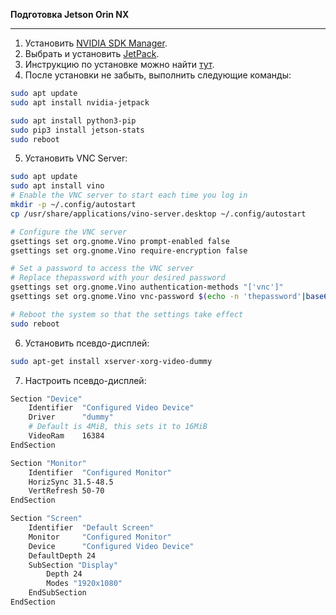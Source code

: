 **Подготовка Jetson Orin NX**  

---
1. Установить [NVIDIA SDK Manager](https://developer.nvidia.com/sdk-manager).
2. Выбрать и установить [JetPack](https://developer.nvidia.com/embedded/jetpack).
3. Инструкцию по установке можно найти [тут](https://www.waveshare.com/wiki/JETSON-ORIN-NX-16G-DEV-KIT#JETSON-ORIN-IO-BASE_User_Guide).
4. После установки не забыть, выполнить следующие команды:
```bash
sudo apt update
sudo apt install nvidia-jetpack

sudo apt install python3-pip
sudo pip3 install jetson-stats
sudo reboot
```
5. Установить VNC Server:
```bash
sudo apt update
sudo apt install vino
# Enable the VNC server to start each time you log in
mkdir -p ~/.config/autostart
cp /usr/share/applications/vino-server.desktop ~/.config/autostart

# Configure the VNC server
gsettings set org.gnome.Vino prompt-enabled false
gsettings set org.gnome.Vino require-encryption false

# Set a password to access the VNC server
# Replace thepassword with your desired password
gsettings set org.gnome.Vino authentication-methods "['vnc']"
gsettings set org.gnome.Vino vnc-password $(echo -n 'thepassword'|base64)

# Reboot the system so that the settings take effect
sudo reboot
```
6. Установить псевдо-дисплей: 
```bash
sudo apt-get install xserver-xorg-video-dummy
```
7. Настроить псевдо-дисплей:
```bash
Section "Device"
    Identifier  "Configured Video Device"
    Driver      "dummy"
    # Default is 4MiB, this sets it to 16MiB
    VideoRam    16384
EndSection

Section "Monitor"
    Identifier  "Configured Monitor"
    HorizSync 31.5-48.5
    VertRefresh 50-70
EndSection

Section "Screen"
    Identifier  "Default Screen"
    Monitor     "Configured Monitor"
    Device      "Configured Video Device"
    DefaultDepth 24
    SubSection "Display"
    	Depth 24
    	Modes "1920x1080"
    EndSubSection
EndSection
```